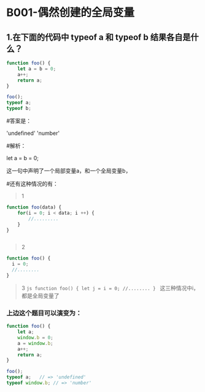 # B001-偶然创建的全局变量

## 1.在下面的代码中 typeof a 和 typeof b 结果各自是什么？

```js
function foo() {
	let a = b = 0;
	a++;
	return a;
}

foo();
typeof a;     
typeof b;
```



#答案是：

'undefined'
'number'

#解析：

let a = b = 0;

这一句中声明了一个局部变量a，和一个全局变量b，

#还有这种情况的有：
>1  

```js
function foo(data) {
	for(i = 0; i < data; i ++) {
		//.........
	}
}



```
>2
  ```js
  function foo() {
  	i = 0;
  	//........
  }
  ```
  
  >3
    ```js
    function foo() {
    	let j = i = 0;
    	//........
    }
    ```
	这三种情况中i，都是全局变量了
	
	
	
### 上边这个题目可以演变为：

```js
function foo() {
	let a;
	window.b = 0;
	a = window.b;
	a++;
	return a;
}

foo();
typeof a;   // => 'undefined'
typeof window.b; // => 'number'
```
	

